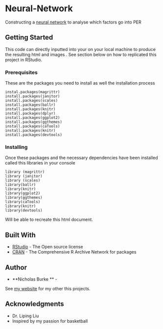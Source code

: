 # Neural-Network
 Constructing a [neural network](https://rpubs.com/nburke2/638748) to analyse which factors go into PER
 
## Getting Started

This code can directly inputted into your on your local machine to produce the resulting html and images . See section below on how to replicated this project in RStudio.

### Prerequisites

These are the packages you need to install as well the installation process 

```
instal.packages(magrittr) 
install.packages(janitor) 
install.packages(scales) 
install.packages(ballr)
install.packages(knitr)
install.packages(dplyr)
install.packages(ggplot2)
install.packages(ggthemes)
install.packages(caTools)
install.packages(knitr)
install.packages(devtools)

```

### Installing

Once these packages and the necessary dependencies have been installed called this libraries in your console 

```
library (magrittr) 
library (janitor) 
library (scales) 
library(ballr)
library(knitr)
library(ggplot2)
library(ggthemes)
library(caTools)
library(knitr)
library(devtools)
```


Will be able to recreate this html document.



## Built With

* [RStudio](https://rstudio.com/products/rstudio/#rstudio-desktop) - The Open source license
* [CRAN](https://cran.r-project.org/) - The Comprehensive R Archive Network for packages


## Author

* **Nicholas Burke ** - 

See [my website](https://rpubs.com/nburke2) for my other this projects.


## Acknowledgments

* Dr. Liping Liu
* Inspired by my passion for basketball



